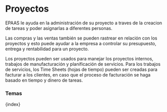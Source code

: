<!-- add-breadcrumbs -->
# Proyectos

EPAAS le ayuda en la administración de su proyecto a traves de la creacion de tareas y 
poder asignarlas a diferentes personas.

Las compras y las ventas también se pueden rastrear en relación con los proyectos y 
esto puede ayudar a la empresa a controlar su presupuesto, entrega y rentabilidad para un proyecto.

Los proyectos pueden ser usados para manejar los proyectos internos, trabajos de manufacturación y 
planificación de servicios. Para los trabajos de servicios, los Time Sheets (hojas de tiempo) pueden ser creadas 
para facturar a los clientes, en caso que el proceso de facturación se haga basado en tiempo y dinero de tareas.

### Temas

{index}